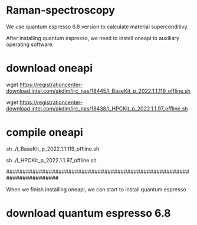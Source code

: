 # Raman-spectroscopy

We use quantum espresso 6.8 version to calculate material superconditivy.

After installing quantum espresso, we need to install oneapi to auxiliary operating software.

# download oneapi

wget https://registrationcenter-download.intel.com/akdlm/irc_nas/18445/l_BaseKit_p_2022.1.1.119_offline.sh

wget https://registrationcenter-download.intel.com/akdlm/irc_nas/18438/l_HPCKit_p_2022.1.1.97_offline.sh

# compile oneapi

sh ./l_BaseKit_p_2022.1.1.119_offline.sh

sh ./l_HPCKit_p_2022.1.1.97_offline.sh

########################################################################

When we finish installing oneapi, we can start to install quantum espresso

# download quantum espresso 6.8
